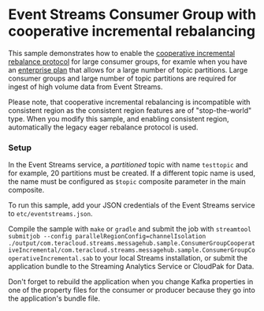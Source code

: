 # Event Streams Consumer Group with cooperative incremental rebalancing

This sample demonstrates how to enable the [cooperative incremental rebalance protocol](https://www.confluent.io/blog/cooperative-rebalancing-in-kafka-streams-consumer-ksqldb/)
for large consumer groups, for examle when you have an [enterprise plan](https://cloud.ibm.com/docs/EventStreams?topic=EventStreams-plan_choose)
that allows for a large number of topic partitions. Large consumer groups and large number of topic partitions are required for ingest of
high volume data from Event Streams.

Please note, that cooperative incremental rebalancing is incompatible with consistent region as the consistent region features are of "stop-the-world" type.
When you modify this sample, and enabling consistent region, automatically the legacy eager rebalance protocol is used.

### Setup

In the Event Streams service, a *partitioned* topic with name `testtopic` and for example, 20 partitions must be created. If a different topic name is used, the name
must be configured as `$topic` composite parameter in the main composite.

To run this sample, add your JSON credentials of the Event Streams service to `etc/eventstreams.json`.

Compile the sample with `make` or `gradle` and submit the job with
`streamtool submitjob --config parallelRegionConfig=channelIsolation ./output/com.teracloud.streams.messagehub.sample.ConsumerGroupCooperativeIncremental/com.teracloud.streams.messagehub.sample.ConsumerGroupCooperativeIncremental.sab`
to your local Streams installation, or submit the application bundle to the Streaming Analytics Service or CloudPak for Data.

Don't forget to rebuild the application when you change Kafka properties in one of the property files for the consumer or producer because they go
into the application's bundle file.
